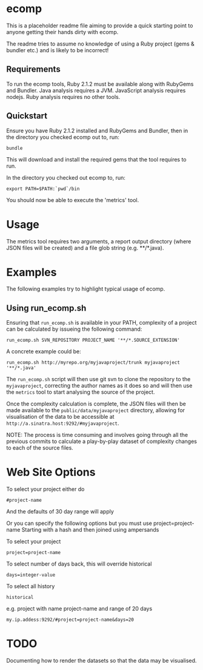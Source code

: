 ecomp
=====

This is a placeholder readme file aiming to provide a quick starting point to anyone getting their hands dirty with ecomp.

The readme tries to assume no knowledge of using a Ruby project (gems & bundler etc.) and is likely to be incorrect!

Requirements
------------
To run the ecomp tools, Ruby 2.1.2 must be available along with RubyGems and Bundler. 
Java analysis requires a JVM.
JavaScript analysis requires nodejs.
Ruby analysis requires no other tools. 

Quickstart
----------
Ensure you have Ruby 2.1.2 installed and RubyGems and Bundler, then in the directory you checked ecomp out to, run:

```
bundle
```

This will download and install the required gems that the tool requires to run.

In the directory you checked out ecomp to, run:

```
export PATH=$PATH:`pwd`/bin
```

You should now be able to execute the 'metrics' tool. 

Usage
=====
The metrics tool requires two arguments, a report output directory (where JSON files will be created) and a file glob string (e.g. **/*.java). 

Examples
========
The following examples try to highlight typical usage of ecomp.

Using run_ecomp.sh
------------------

Ensuring that `run_ecomp.sh` is available in your PATH, complexity of a project can be calculated by issueing the following command:

```
run_ecomp.sh SVN_REPOSITORY PROJECT_NAME '**/*.SOURCE_EXTENSION'
```
A concrete example could be:

```
run_ecomp.sh http://myrepo.org/myjavaproject/trunk myjavaproject '**/*.java'
```

The `run_ecomp.sh` script will then use git svn to clone the repository to the `myjavaproject`, correcting the author names as it does so and will then use the `metrics` tool to start analysing the source of the project.

Once the complexity calculation is complete, the JSON files will then be made available to the `public/data/myjavaproject` directory, allowing for visualisation of the data to be accessible at `http://a.sinatra.host:9292/#myjavaproject`.

NOTE: The process is time consuming and involves going through all the previous commits to calculate a play-by-play dataset of complexity changes to each of the source files.

Web Site Options
================

To select your project either do

```
#project-name
```

And the defaults of 30 day range will apply

Or you can specify the following options but you must use project=project-name
Starting with a hash and then joined using ampersands

To select your project
```
project=project-name
```

To select number of days back, this will override historical
```
days=integer-value
```

To select all history
```
historical
```

e.g. project with name project-name and range of 20 days

```
my.ip.addess:9292/#project=project-name&days=20
```

TODO
====
Documenting how to render the datasets so that the data may be visualised.
